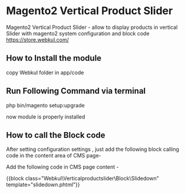 # Magento2 Vertical Product Slider

Magento2 Vertical Product Slider - allow to display products in vertical Slider with magento2 system configuration and block code https://store.webkul.com/

How to Install the module 
--------------------------
copy Webkul folder in app/code

Run Following Command via terminal
-----------------------------------
php bin/magento setup:upgrade

now module is properly installed

How to call the Block code 
--------------------------

After setting configuration settings , just add the following block calling code in the content area of CMS page- 

Add the following code in CMS page content - 

{{block class="Webkul\Verticalproductslider\Block\Slidedown" template="slidedown.phtml"}}